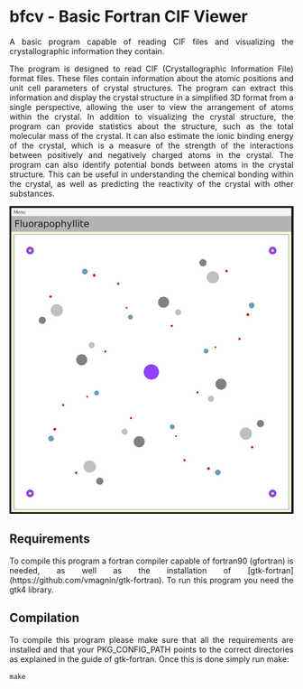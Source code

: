 # bfcv - Basic Fortran CIF Viewer
<p align="justify">A basic program capable of reading CIF files and visualizing the crystallographic information they contain.</p>

<p align="justify">The program is designed to read CIF (Crystallographic Information File) format files. These files contain information about the atomic positions and unit cell parameters of crystal structures. The program can extract this information and display the crystal structure in a simplified 3D format from a single perspective, allowing the user to view the arrangement of atoms within the crystal. In addition to visualizing the crystal structure, the program can provide statistics about the structure, such as the total molecular mass of the crystal. It can also estimate the ionic binding energy of the crystal, which is a measure of the strength of the interactions between positively and negatively charged atoms in the crystal. The program can also identify potential bonds between atoms in the crystal structure. This can be useful in understanding the chemical bonding within the crystal, as well as predicting the reactivity of the crystal with other substances.</p>

![Example Program View](example.png)

## Requirements
<p align="justify">To compile this program a fortran compiler capable of fortran90 (gfortran) is needed, as well as the installation of [gtk-fortran](https://github.com/vmagnin/gtk-fortran). To run this program you need the gtk4 library.</p>

## Compilation
<p align="justify">To compile this program please make sure that all the requirements are installed and that your PKG_CONFIG_PATH points to the correct directories as explained in the guide of gtk-fortran. Once this is done simply run make:</p>

```
make
```
